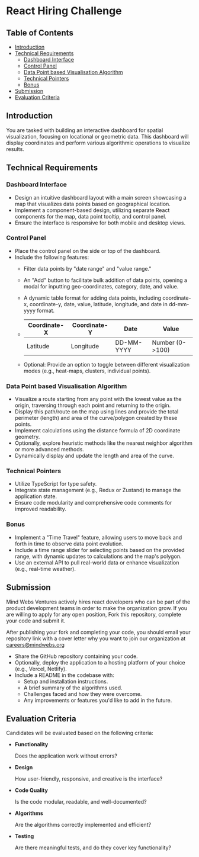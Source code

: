 # React Hiring Challenge

## Table of Contents
- [Introduction](#introduction)
- [Technical Requirements](#technical-requirements)
  - [Dashboard Interface](#dashboard-interface)
  - [Control Panel](#control-panel)
  - [Data Point based Visualisation Algorithm](#data-point-based-visualisation-algorithm)
  - [Technical Pointers](#technical-pointers)
  - [Bonus](#bonus)
- [Submission](#submission)
- [Evaluation Criteria](#evaluation-criteria)

## Introduction

You are tasked with building an interactive dashboard for spatial visualization, focusing on locational or geometric data. This dashboard will display coordinates and perform various algorithmic operations to visualize results.

## Technical Requirements

### Dashboard Interface

- Design an intuitive dashboard layout with a main screen showcasing a map that visualizes data points based on geographical location.
- Implement a component-based design, utilizing separate React components for the map, data point tooltip, and control panel.
- Ensure the interface is responsive for both mobile and desktop views.

### Control Panel

- Place the control panel on the side or top of the dashboard.
- Include the following features:
  - Filter data points by "date range" and "value range."
  - An "Add" button to facilitate bulk addition of data points, opening a modal for inputting geo-coordinates, category, date, and value.
  - A dynamic table format for adding data points, including coordinate-x, coordinate-y, date, value, latitude, longitude, and date in dd-mm-yyyy format.
  - 
    | Coordinate-X | Coordinate-Y | Date        | Value          |
    |--------------|--------------|-------------|----------------|
    | Latitude     | Longitude    | DD-MM-YYYY  | Number (0->100)|

  - Optional: Provide an option to toggle between different visualization modes (e.g., heat-maps, clusters, individual points).

### Data Point based Visualisation Algorithm

- Visualize a route starting from any point with the lowest value as the origin, traversing through each point and returning to the origin.
- Display this path/route on the map using lines and provide the total perimeter (length) and area of the curve/polygon created by these points.
- Implement calculations using the distance formula of 2D coordinate geometry.
- Optionally, explore heuristic methods like the nearest neighbor algorithm or more advanced methods.
- Dynamically display and update the length and area of the curve.

### Technical Pointers

- Utilize TypeScript for type safety.
- Integrate state management (e.g., Redux or Zustand) to manage the application state.
- Ensure code modularity and comprehensive code comments for improved readability.

### Bonus

- Implement a "Time Travel" feature, allowing users to move back and forth in time to observe data point evolution.
- Include a time range slider for selecting points based on the provided range, with dynamic updates to calculations and the map's polygon.
- Use an external API to pull real-world data or enhance visualization (e.g., real-time weather).

## Submission

Mind Webs Ventures actively hires react developers who can be part of the product development teams in order to make the organization grow.
If you are willing to apply for any open position, Fork this repository, complete your code and submit it. 

After publishing your fork and completing your code, you should email your repository link with a cover letter why you want to join our organization at careers@mindwebs.org

- Share the GitHub repository containing your code.
- Optionally, deploy the application to a hosting platform of your choice (e.g., Vercel, Netlify).
- Include a README in the codebase with:
  - Setup and installation instructions.
  - A brief summary of the algorithms used.
  - Challenges faced and how they were overcome.
  - Any improvements or features you'd like to add in the future.

## Evaluation Criteria

Candidates will be evaluated based on the following criteria:

- **Functionality**

    Does the application work without errors?
- **Design**

    How user-friendly, responsive, and creative is the interface?
- **Code Quality**

    Is the code modular, readable, and well-documented?
- **Algorithms**

    Are the algorithms correctly implemented and efficient?
- **Testing**

    Are there meaningful tests, and do they cover key functionality?
